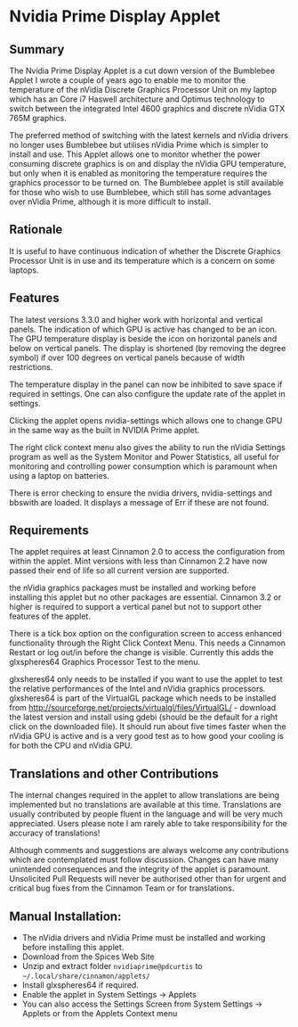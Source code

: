 # Nvidia Prime Display Applet

## Summary

The Nvidia Prime Display Applet is a cut down version of the Bumblebee Applet I wrote a couple of years ago to enable me to monitor the temperature of the nVidia Discrete Graphics Processor Unit on my laptop which has an Core i7 Haswell architecture and Optimus technology to switch between the integrated Intel 4600 graphics and discrete nVidia GTX 765M graphics. 

The preferred method of switching with the latest kernels and nVidia drivers no longer uses Bumblebee but utilises nVidia Prime which is simpler to install and use. This Applet allows one to monitor whether the power consuming discrete graphics is on and display the nVidia GPU temperature, but only when it is enabled as monitoring the temperature requires the graphics processor to be turned on. The Bumblebee applet is still available for those who wish to use Bumblebee, which still has some advantages over nVidia Prime, although it is more difficult to install.

## Rationale

It is useful to have continuous indication of whether the Discrete Graphics Processor Unit is in use and its temperature which is a concern on some laptops. 

## Features

The latest versions 3.3.0 and higher work with horizontal and vertical panels.  The indication of which GPU is active has changed to be an icon. The GPU temperature display is beside the icon on horizontal panels and below on vertical panels.  The display is shortened (by removing the degree symbol) if over 100 degrees on vertical panels because of width restrictions.

The temperature display in the panel can now be inhibited to save space if required in settings.  One can also configure the update rate of the applet in settings.

Clicking the applet opens nvidia-settings which allows one to change GPU in the same way as the built in NVIDIA Prime applet.

The right click context menu also gives the ability to run the nVidia Settings program as well as the System Monitor and Power Statistics, all useful for monitoring and controlling power consumption which is paramount when using a laptop on batteries.

There is error checking to ensure the nvidia drivers, nvidia-settings and bbswith are loaded. It displays a message of Err if these are not found.

## Requirements

The applet requires at least Cinnamon 2.0 to access the configuration from within the applet. Mint versions with less than Cinnamon 2.2 have now passed their end of life so all current version are supported.

the nVidia graphics packages must be installed  and working before installing this applet but no other packages are essential. Cinnamon 3.2 or higher is required to support a vertical panel but not to support other features of the applet.

There is a tick box option on the configuration screen to access enhanced functionality through the Right Click Context Menu. This needs a Cinnamon Restart or log out/in before the change is visible. Currently this adds the glxspheres64 Graphics Processor Test to the menu.

glxsheres64 only needs to be installed if you want to use the applet to test the relative performances of the Intel and nVidia graphics processors. glxsheres64 is part of the VirtualGL package which needs to be installed from  http://sourceforge.net/projects/virtualgl/files/VirtualGL/ - download the latest version and install using gdebi (should be the default for a right click on the downloaded file). It should run about five times faster when the nVidia GPU is active and is a very good test as to how good your cooling is for both the CPU and nVidia GPU.

## Translations and other Contributions

The internal changes required in the applet to allow translations are being implemented but no translations are available at this time. Translations are usually contributed by people fluent in the language and will be very much appreciated. Users please note I am rarely able to take responsibility for the accuracy of translations!

Although comments and suggestions are always welcome any contributions which are contemplated must follow discussion. Changes can have many unintended consequences and the integrity of the applet is paramount. Unsolicited Pull Requests will never be authorised other than for urgent and critical bug fixes from the Cinnamon Team or for translations. 

## Manual Installation:
  
   * The nVidia drivers and nVidia Prime must be installed and working before installing this applet.
   * Download from the Spices Web Site
   * Unzip and extract folder ```nvidiaprime@pdcurtis``` to ```~/.local/share/cinnamon/applets/```
   * Install glxspheres64 if required.
   * Enable the applet in System Settings -> Applets
   * You can also access the Settings Screen from System Settings -> Applets or from the Applets Context menu


